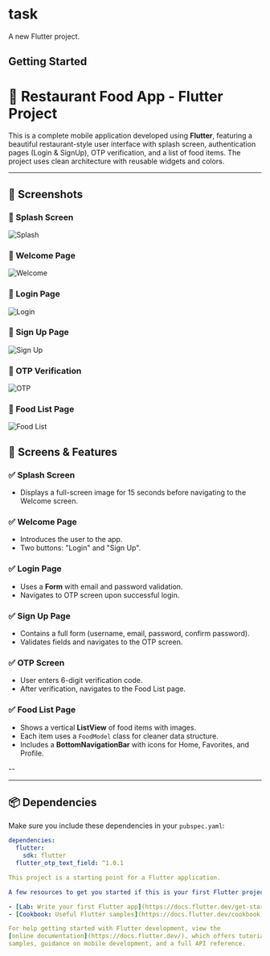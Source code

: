 # task

A new Flutter project.

## Getting Started
# 🍔 Restaurant Food App - Flutter Project

This is a complete mobile application developed using **Flutter**, featuring a beautiful restaurant-style user interface with splash screen, authentication pages (Login & SignUp), OTP verification, and a list of food items. The project uses clean architecture with reusable widgets and colors.

---
## 📸 Screenshots

### 🔹 Splash Screen
![Splash](screenshots/splash.png)

### 🔹 Welcome Page
![Welcome](screenshots/welcome.png)

### 🔹 Login Page
![Login](screenshots/login.png)

### 🔹 Sign Up Page
![Sign Up](screenshots/signup.png)

### 🔹 OTP Verification
![OTP](screenshots/otp.png)

### 🔹 Food List Page
![Food List](screenshots/foodlist.png)

## 📱 Screens & Features

### ✅ Splash Screen
- Displays a full-screen image for 15 seconds before navigating to the Welcome screen.

### ✅ Welcome Page
- Introduces the user to the app.
- Two buttons: "Login" and "Sign Up".

### ✅ Login Page
- Uses a **Form** with email and password validation.
- Navigates to OTP screen upon successful login.

### ✅ Sign Up Page
- Contains a full form (username, email, password, confirm password).
- Validates fields and navigates to the OTP screen.

### ✅ OTP Screen
- User enters 6-digit verification code.
- After verification, navigates to the Food List page.

### ✅ Food List Page
- Shows a vertical **ListView** of food items with images.
- Each item uses a `FoodModel` class for cleaner data structure.
- Includes a **BottomNavigationBar** with icons for Home, Favorites, and Profile.

--

---

## 📦 Dependencies

Make sure you include these dependencies in your `pubspec.yaml`:

```yaml
dependencies:
  flutter:
    sdk: flutter
  flutter_otp_text_field: ^1.0.1

This project is a starting point for a Flutter application.

A few resources to get you started if this is your first Flutter project:

- [Lab: Write your first Flutter app](https://docs.flutter.dev/get-started/codelab)
- [Cookbook: Useful Flutter samples](https://docs.flutter.dev/cookbook)

For help getting started with Flutter development, view the
[online documentation](https://docs.flutter.dev/), which offers tutorials,
samples, guidance on mobile development, and a full API reference.

